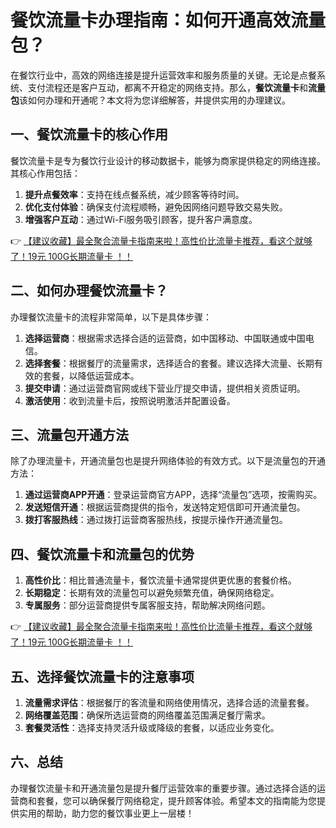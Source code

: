 # 餐饮流量卡办理指南：如何开通高效流量包？

在餐饮行业中，高效的网络连接是提升运营效率和服务质量的关键。无论是点餐系统、支付流程还是客户互动，都离不开稳定的网络支持。那么，**餐饮流量卡**和**流量包**该如何办理和开通呢？本文将为您详细解答，并提供实用的办理建议。

## 一、餐饮流量卡的核心作用

餐饮流量卡是专为餐饮行业设计的移动数据卡，能够为商家提供稳定的网络连接。其核心作用包括：

1. **提升点餐效率**：支持在线点餐系统，减少顾客等待时间。
2. **优化支付体验**：确保支付流程顺畅，避免因网络问题导致交易失败。
3. **增强客户互动**：通过Wi-Fi服务吸引顾客，提升客户满意度。

👉 [【建议收藏】最全聚合流量卡指南来啦！高性价比流量卡推荐，看这个就够了！19元 100G长期流量卡 ！！](https://bit.ly/Liuliangka)

## 二、如何办理餐饮流量卡？

办理餐饮流量卡的流程非常简单，以下是具体步骤：

1. **选择运营商**：根据需求选择合适的运营商，如中国移动、中国联通或中国电信。
2. **选择套餐**：根据餐厅的流量需求，选择适合的套餐。建议选择大流量、长期有效的套餐，以降低运营成本。
3. **提交申请**：通过运营商官网或线下营业厅提交申请，提供相关资质证明。
4. **激活使用**：收到流量卡后，按照说明激活并配置设备。

## 三、流量包开通方法

除了办理流量卡，开通流量包也是提升网络体验的有效方式。以下是流量包的开通方法：

1. **通过运营商APP开通**：登录运营商官方APP，选择“流量包”选项，按需购买。
2. **发送短信开通**：根据运营商提供的指令，发送特定短信即可开通流量包。
3. **拨打客服热线**：通过拨打运营商客服热线，按提示操作开通流量包。

## 四、餐饮流量卡和流量包的优势

1. **高性价比**：相比普通流量卡，餐饮流量卡通常提供更优惠的套餐价格。
2. **长期稳定**：长期有效的流量包可以避免频繁充值，确保网络稳定。
3. **专属服务**：部分运营商提供专属客服支持，帮助解决网络问题。

👉 [【建议收藏】最全聚合流量卡指南来啦！高性价比流量卡推荐，看这个就够了！19元 100G长期流量卡 ！！](https://bit.ly/Liuliangka)

## 五、选择餐饮流量卡的注意事项

1. **流量需求评估**：根据餐厅的客流量和网络使用情况，选择合适的流量套餐。
2. **网络覆盖范围**：确保所选运营商的网络覆盖范围满足餐厅需求。
3. **套餐灵活性**：选择支持灵活升级或降级的套餐，以适应业务变化。

## 六、总结

办理餐饮流量卡和开通流量包是提升餐厅运营效率的重要步骤。通过选择合适的运营商和套餐，您可以确保餐厅网络稳定，提升顾客体验。希望本文的指南能为您提供实用的帮助，助力您的餐饮事业更上一层楼！